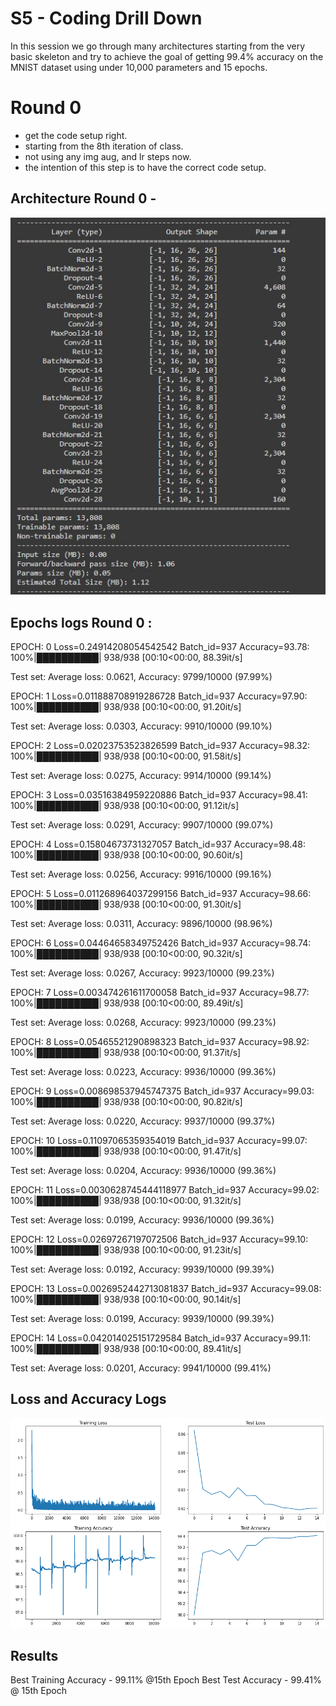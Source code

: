 # S5 - Coding Drill Down

In this session we go through many architectures starting from the very basic skeleton and try to achieve the goal of getting 99.4% accuracy on the MNIST dataset using under 10,000 parameters and 15 epochs.


# Round 0 

- get the code setup right.
- starting from the 8th iteration of class.
- not using any img aug, and lr steps now.
- the intention of this step is to have the correct code setup.

## Architecture Round 0 - 

![Round 0 Architecture](https://github.com/eva7wandb/Eva7_Weights_Heist/blob/main/S5/Round%200%20Architecture.JPG)

## Epochs logs Round 0 : 

EPOCH: 0
Loss=0.24914208054542542 Batch_id=937 Accuracy=93.78: 100%|██████████| 938/938 [00:10<00:00, 88.39it/s] 

Test set: Average loss: 0.0621, Accuracy: 9799/10000 (97.99%)

EPOCH: 1
Loss=0.011888708919286728 Batch_id=937 Accuracy=97.90: 100%|██████████| 938/938 [00:10<00:00, 91.20it/s]

Test set: Average loss: 0.0303, Accuracy: 9910/10000 (99.10%)

EPOCH: 2
Loss=0.02023753523826599 Batch_id=937 Accuracy=98.32: 100%|██████████| 938/938 [00:10<00:00, 91.58it/s]

Test set: Average loss: 0.0275, Accuracy: 9914/10000 (99.14%)

EPOCH: 3
Loss=0.03516384959220886 Batch_id=937 Accuracy=98.41: 100%|██████████| 938/938 [00:10<00:00, 91.12it/s] 

Test set: Average loss: 0.0291, Accuracy: 9907/10000 (99.07%)

EPOCH: 4
Loss=0.15804673731327057 Batch_id=937 Accuracy=98.48: 100%|██████████| 938/938 [00:10<00:00, 90.60it/s]

Test set: Average loss: 0.0256, Accuracy: 9916/10000 (99.16%)

EPOCH: 5
Loss=0.011268964037299156 Batch_id=937 Accuracy=98.66: 100%|██████████| 938/938 [00:10<00:00, 91.30it/s]

Test set: Average loss: 0.0311, Accuracy: 9896/10000 (98.96%)

EPOCH: 6
Loss=0.04464658349752426 Batch_id=937 Accuracy=98.74: 100%|██████████| 938/938 [00:10<00:00, 90.32it/s]

Test set: Average loss: 0.0267, Accuracy: 9923/10000 (99.23%)

EPOCH: 7
Loss=0.003474261611700058 Batch_id=937 Accuracy=98.77: 100%|██████████| 938/938 [00:10<00:00, 89.49it/s]

Test set: Average loss: 0.0268, Accuracy: 9923/10000 (99.23%)

EPOCH: 8
Loss=0.05465521290898323 Batch_id=937 Accuracy=98.92: 100%|██████████| 938/938 [00:10<00:00, 91.37it/s] 

Test set: Average loss: 0.0223, Accuracy: 9936/10000 (99.36%)

EPOCH: 9
Loss=0.008698537945747375 Batch_id=937 Accuracy=99.03: 100%|██████████| 938/938 [00:10<00:00, 90.82it/s]

Test set: Average loss: 0.0220, Accuracy: 9937/10000 (99.37%)

EPOCH: 10
Loss=0.11097065359354019 Batch_id=937 Accuracy=99.07: 100%|██████████| 938/938 [00:10<00:00, 91.47it/s] 

Test set: Average loss: 0.0204, Accuracy: 9936/10000 (99.36%)

EPOCH: 11
Loss=0.0030628745444118977 Batch_id=937 Accuracy=99.02: 100%|██████████| 938/938 [00:10<00:00, 91.32it/s]

Test set: Average loss: 0.0199, Accuracy: 9936/10000 (99.36%)

EPOCH: 12
Loss=0.02697267197072506 Batch_id=937 Accuracy=99.10: 100%|██████████| 938/938 [00:10<00:00, 91.23it/s] 

Test set: Average loss: 0.0192, Accuracy: 9939/10000 (99.39%)

EPOCH: 13
Loss=0.0026952442713081837 Batch_id=937 Accuracy=99.08: 100%|██████████| 938/938 [00:10<00:00, 90.14it/s]

Test set: Average loss: 0.0199, Accuracy: 9939/10000 (99.39%)

EPOCH: 14
Loss=0.042014025151729584 Batch_id=937 Accuracy=99.11: 100%|██████████| 938/938 [00:10<00:00, 89.41it/s] 

Test set: Average loss: 0.0201, Accuracy: 9941/10000 (99.41%)

## Loss and Accuracy Logs

![Graphs](https://github.com/eva7wandb/Eva7_Weights_Heist/blob/main/S5/Round%200%20Logs.png)

## Results 

Best Training Accuracy - 99.11% @15th Epoch
Best Test Accuracy - 99.41% @ 15th Epoch


